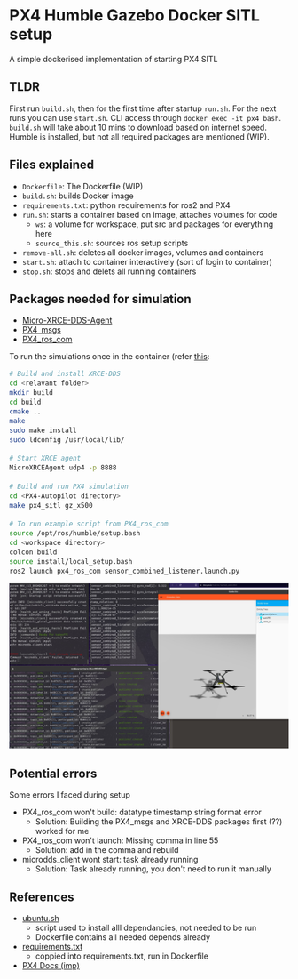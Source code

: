 # PX4 Humble Gazebo Docker SITL setup

A simple dockerised implementation of starting PX4 SITL

## TLDR

First run `build.sh`, then for the first time after startup `run.sh`.
For the next runs you can use `start.sh`.
CLI access through `docker exec -it px4 bash`.
`build.sh` will take about 10 mins to download based on internet speed.
Humble is installed, but not all required packages are mentioned (WIP).

## Files explained

- `Dockerfile`: The Dockerfile (WIP)
- `build.sh`: builds Docker image
- `requirements.txt`: python requirements for ros2 and PX4
- `run.sh`: starts a container based on image, attaches volumes for code
    - `ws`: a volume for workspace, put src and packages for everything here
    - `source_this.sh`: sources ros setup scripts
- `remove-all.sh`: deletes all docker images, volumes and containers
- `start.sh`: attach to container interactively (sort of login to container)
- `stop.sh`: stops and delets all running containers


## Packages needed for simulation

- [Micro-XRCE-DDS-Agent](https://github.com/eProsima/Micro-XRCE-DDS)
- [PX4\_msgs](https://github.com/PX4/px4_msgs)
- [PX4\_ros\_com](https://github.com/PX4/px4_ros_com)

To run the simulations once in the container (refer [this](https://docs.px4.io/main/en/ros/ros2_comm.html):
```bash
# Build and install XRCE-DDS
cd <relavant folder>
mkdir build
cd build
cmake ..
make
sudo make install
sudo ldconfig /usr/local/lib/

# Start XRCE agent
MicroXRCEAgent udp4 -p 8888

# Build and run PX4 simulation
cd <PX4-Autopilot directory>
make px4_sitl gz_x500

# To run example script from PX4_ros_com
source /opt/ros/humble/setup.bash
cd <workspace directory>
colcon build
source install/local_setup.bash
ros2 launch px4_ros_com sensor_combined_listener.launch.py
```

![Example with all programs running](pictures/demo.jpg)

## Potential errors

Some errors I faced during setup

- PX4\_ros\_com won't build: datatype timestamp string format error
    - Solution: Building the PX4\_msgs and XRCE-DDS packages first (??) worked
    for me
- PX4\_ros\_com won't launch: Missing comma in line 55
    - Solution: add in the comma and rebuild
- microdds\_client wont start: task already running
    - Solution: Task already running, you don't need to run it manually

## References
- [ubuntu.sh](https://github.com/PX4/PX4-Autopilot/blob/main/Tools/setup/ubuntu.sh)
    - script used to install alll dependancies, not needed to be run
    - Dockerfile contains all needed depends already
- [requirements.txt](https://github.com/PX4/PX4-Autopilot/blob/main/Tools/setup/requirements.txt)
    - coppied into requirements.txt, run in Dockerfile
- [PX4 Docs (imp)](https://docs.px4.io/main/en/ros/ros2_comm.html)
